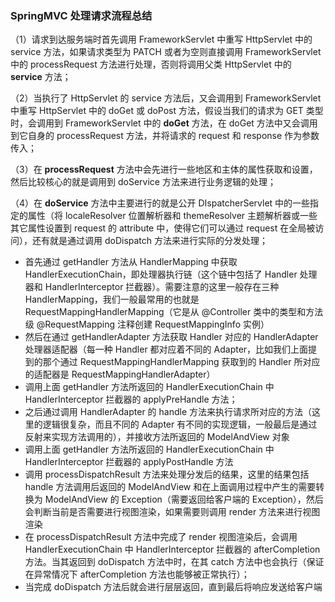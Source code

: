 ### SpringMVC 处理请求流程总结

（1）请求到达服务端时首先调用 FrameworkServlet 中重写 HttpServlet 中的 service 方法，如果请求类型为 PATCH 或者为空则直接调用 FrameworkServlet 中的 processRequest 方法进行处理，否则将调用父类 HttpServlet 中的 **service** 方法；

（2）当执行了 HttpServlet 的 service 方法后，又会调用到 FrameworkServlet 中重写 HttpServlet 中的 doGet 或 doPost 方法，假设当我们的请求为 GET 类型时，会调用到 FrameworkServlet 中的 **doGet** 方法，在 doGet 方法中又会调用到它自身的 processRequest 方法，并将请求的 request 和 response 作为参数传入；

（3）在 **processRequest** 方法中会先进行一些地区和主体的属性获取和设置，然后比较核心的就是调用到 doService 方法来进行业务逻辑的处理；

（4）在 **doService** 方法中主要进行的就是公开 DIspatcherServlet 中的一些指定的属性（将 localeResolver 位置解析器和 themeResolver 主题解析器或一些其它属性设置到 request 的 attribute 中，使得它们可以通过 request 在全局被访问），还有就是通过调用 doDispatch 方法来进行实际的分发处理；

-  首先通过 getHandler 方法从 HandlerMapping 中获取 HandlerExecutionChain，即处理器执行链（这个链中包括了 Handler 处理器和 HandlerInterceptor 拦截器）。需要注意的这里一般存在三种 HandlerMapping，我们一般最常用的也就是 RequestMappingHandlerMapping（它是从 @Controller 类中的类型和方法级 @RequestMapping 注释创建 RequestMappingInfo 实例）
- 然后在通过 getHandlerAdapter 方法获取 Handler 对应的 HandlerAdapter 处理器适配器（每一种 Handler 都对应着不同的 Adapter，比如我们上面提到的那个通过 RequestMappingHandlerMapping 获取到的 Handler 所对应的适配器是 RequestMappingHandlerAdapter）
-  调用上面 getHandler 方法所返回的 HandlerExecutionChain 中 HandlerInterceptor 拦截器的 applyPreHandle 方法；
- 之后通过调用 HandlerAdapter 的 handle 方法来执行请求所对应的方法（这里的逻辑很复杂，而且不同的 Adapter 有不同的实现逻辑，一般最后是通过反射来实现方法调用的），并接收方法所返回的 ModelAndView 对象
- 调用上面 getHandler 方法所返回的 HandlerExecutionChain 中 HandlerInterceptor 拦截器的 applyPostHandle 方法
- 调用 processDispatchResult 方法来处理分发后的结果，这里的结果包括 handle 方法调用后返回的 ModelAndView 和在上面调用过程中产生的需要转换为 ModelAndView 的 Exception（需要返回给客户端的 Exception），然后会判断当前是否需要进行视图渲染，如果需要则调用 render 方法来进行视图渲染
- 在 processDispatchResult 方法中完成了 render 视图渲染后，会调用 HandlerExecutionChain 中 HandlerInterceptor 拦截器的 afterCompletion 方法。当其返回到 doDispatch 方法中时，在其 catch 方法中也会执行（保证在异常情况下 afterCompletion 方法也能够被正常执行）；
- 当完成 doDispatch 方法后就会进行层层返回，直到最后将响应发送给客户端